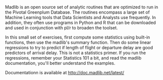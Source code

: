 Madlib is an open source set of analytic routines that are optimized to run in the Pivotal Greenplum Database.  The routines encompass a large set of Machine Learning tools that Data Scientists and Analysts use frequently.  In addition, they often use programs in Python and R that can be downloaded and used in conjunction with pl/r to broaden the toolset.

In this small set of exercises, first compute some statistics using built-in functions, then use the madlib's summary function.  Then do some linear regressions to try to predict if length of flight or departure delay are good predictors of arrival delay.  This is not a statistics primer.  If you run the regressions, remember your Statistics 101 a bit, and read the madlib documentation, you'll better understand the examples. 


Documentationn is available at http://doc.madlib.net/latest/
